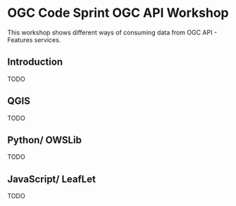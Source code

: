# OGC Code Sprint OGC API Workshop

This workshop shows different ways of consuming data from OGC API - Features services.

## Introduction

TODO

## QGIS

TODO

## Python/ OWSLib

TODO

## JavaScript/ LeafLet

TODO
